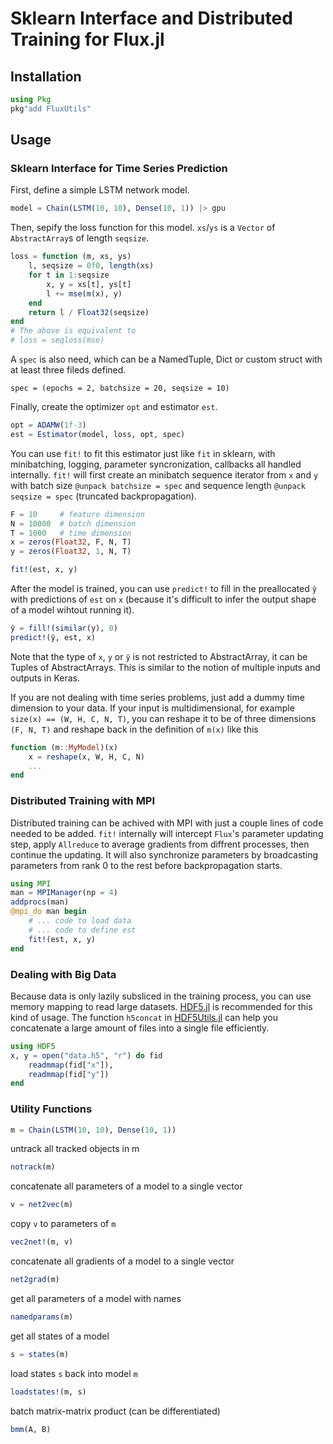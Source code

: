 # Sklearn Interface and Distributed Training for Flux.jl

## Installation

```julia
using Pkg
pkg"add FluxUtils"
```

## Usage

### Sklearn Interface for Time Series Prediction

First, define a simple LSTM network model.

```julia
model = Chain(LSTM(10, 10), Dense(10, 1)) |> gpu
```

Then, sepify the loss function for this model. `xs`/`ys` is a `Vector` of `AbstractArray`s of length `seqsize`.

```julia
loss = function (m, xs, ys)
    l, seqsize = 0f0, length(xs)
    for t in 1:seqsize
        x, y = xs[t], ys[t]
        l += mse(m(x), y)
    end
    return l / Float32(seqsize)
end
# The above is equivalent to 
# loss = seqloss(mse)
```

A `spec` is also need, which can be a NamedTuple, Dict or custom struct with at least three fileds defined.

```
spec = (epochs = 2, batchsize = 20, seqsize = 10)
```

Finally, create the optimizer `opt` and estimator `est`.

```julia
opt = ADAMW(1f-3)
est = Estimator(model, loss, opt, spec)
```

You can use `fit!` to fit this estimator just like `fit` in sklearn, with minibatching, logging, parameter syncronization, callbacks all handled internally. `fit!` will first create an minibatch sequence iterator from `x` and `y` with batch size `@unpack batchsize = spec` and sequence length `@unpack seqsize = spec` (truncated backpropagation).

```julia
F = 10     # feature dimension
N = 10000  # batch dimension
T = 1000   # time dimension
x = zeros(Float32, F, N, T)
y = zeros(Float32, 1, N, T)
```

```julia
fit!(est, x, y)
```

After the model is trained, you can use `predict!` to fill in the preallocated `ŷ` with predictions of `est` on `x` (because it's difficult to infer the output shape of a model wihtout running it).

```julia
ŷ = fill!(similar(y), 0)
predict!(ŷ, est, x)
```

Note that the type of `x`, `y` or `ŷ` is not restricted to AbstractArray, it can be Tuples of AbstractArrays. This is similar to the notion of multiple inputs and outputs in Keras.

If you are not dealing with time series problems, just add a dummy time dimension to your data. If your input is multidimensional, for example `size(x) == (W, H, C, N, T)`, you can reshape it to be of three dimensions `(F, N, T)` and reshape back in the definition of `m(x)` like this

```julia
function (m::MyModel)(x)
    x = reshape(x, W, H, C, N)
    ...
end
```

### Distributed Training with MPI

Distributed training can be achived with MPI with just a couple lines of code needed to be added. `fit!` internally will intercept `Flux`'s parameter updating step, apply `Allreduce` to average gradients from diffrent processes, then continue the updating. It will also synchronize parameters by broadcasting parameters from rank 0 to the rest before backpropagation starts.

```jl
using MPI
man = MPIManager(np = 4)
addprocs(man)
@mpi_do man begin
    # ... code to load data
    # ... code to define est
    fit!(est, x, y)
end
```

### Dealing with Big Data

Because data is only lazily subsliced in the training process, you can use memory mapping to read large datasets. [HDF5.jl](https://github.com/JuliaIO/HDF5.jl) is recommended for this kind of usage. The function `h5concat` in [HDF5Utils.jl](https://github.com/AStupidBear/HDF5Utils.jl) can help you concatenate a large amount of files into a single file efficiently.


```julia
using HDF5
x, y = open("data.h5", "r") do fid
    readmmap(fid["x"]), 
    readmmap(fid["y"])
end
```

### Utility Functions

```julia
m = Chain(LSTM(10, 10), Dense(10, 1))
```

untrack all tracked objects in m

```julia
notrack(m)
```

concatenate all parameters of a model to a single vector

```julia
v = net2vec(m)
```

copy `v` to parameters of `m`

```julia
vec2net!(m, v)
```

concatenate all gradients of a model to a single vector

```julia
net2grad(m)
```

get all parameters of a model with names

```julia
namedparams(m)
```

get all states of a model

```julia
s = states(m)
```

load states `s` back into model `m`

```julia
loadstates!(m, s)
```

batch matrix-matrix product (can be differentiated)

```julia
bmm(A, B)
```